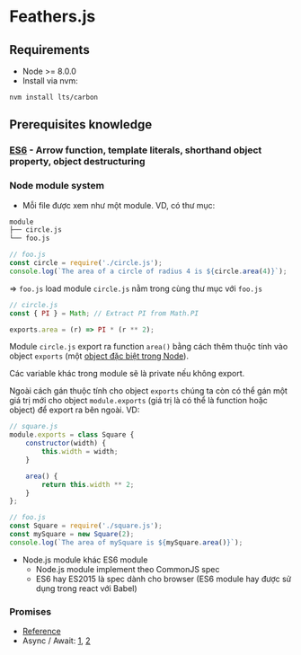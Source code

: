 # Feathers.js

## Requirements
- Node >= 8.0.0
- Install via nvm:
```
nvm install lts/carbon
```

## Prerequisites knowledge

### [ES6](http://es6-features.org/) - Arrow function, template literals, shorthand object property, object destructuring

### Node module system
- Mỗi file được xem như một module. VD, có thư mục:
```sh
module
├── circle.js
└── foo.js
```

```js
// foo.js
const circle = require('./circle.js');
console.log(`The area of a circle of radius 4 is ${circle.area(4)}`);
```
=> `foo.js` load module `circle.js` nằm trong cùng thư mục với `foo.js`

```js
// circle.js
const { PI } = Math; // Extract PI from Math.PI

exports.area = (r) => PI * (r ** 2);
```

Module `circle.js` export ra function `area()` bằng cách thêm thuộc tính vào object `exports` (một [object đặc biệt trong Node](https://nodejs.org/api/globals.html#globals_global_objects)).

Các variable khác trong module sẽ là private nếu không export.

Ngoài cách gán thuộc tính cho object `exports` chúng ta còn có thể gán một giá trị mới cho object `module.exports` (giá trị là có thể là function hoặc object) để export ra bên ngoài.
VD:
```js
// square.js
module.exports = class Square {
    constructor(width) {
        this.width = width;
    }

    area() {
        return this.width ** 2;
    }
};
```

```js
// foo.js
const Square = require('./square.js');
const mySquare = new Square(2);
console.log(`The area of mySquare is ${mySquare.area()}`);
```
- Node.js module khác ES6 module
  + Node.js module implement theo CommonJS spec
  + ES6 hay ES2015 là spec dành cho browser (ES6 module hay được sử dụng trong react với Babel)

### Promises
- [Reference](https://www.promisejs.org/)
- Async / Await: [1](https://medium.com/@bluepnume/learn-about-promises-before-you-start-using-async-await-eb148164a9c8), [2](https://blog.risingstack.com/mastering-async-await-in-nodejs/)
